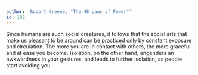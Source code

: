```yaml
---
author: 'Robert Greene, "The 48 Laws of Power"'
id: 182
---
```


Since humans are such social creatures, it follows that the social arts that make us pleasant to be around can be practiced only by constant exposure and circulation. The more you are in contact with others, the more graceful and at ease you become. Isolation, on the other hand, engenders an awkwardness in your gestures, and leads to further isolation, as people start avoiding you.